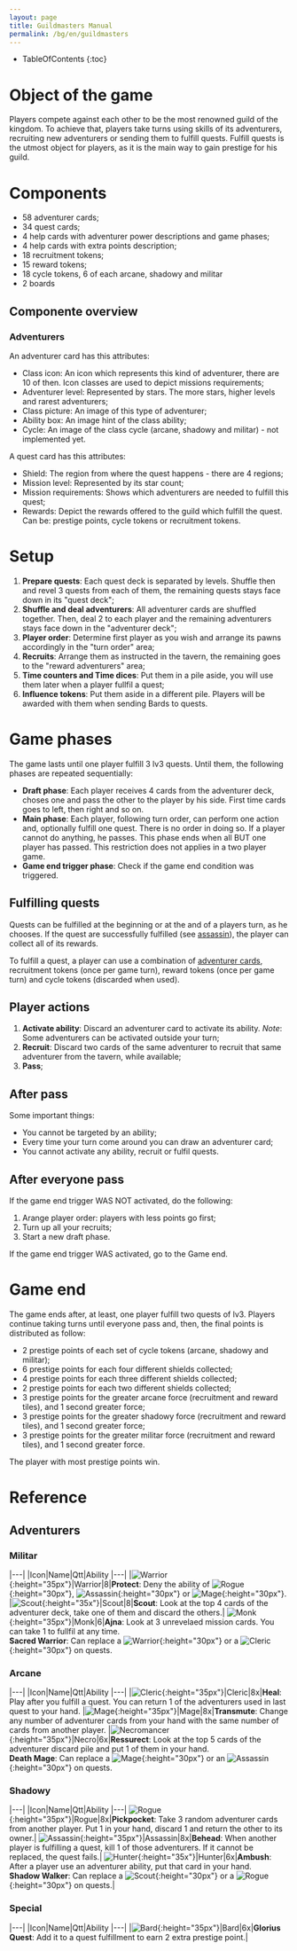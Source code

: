 ```yaml
---
layout: page
title: Guildmasters Manual
permalink: /bg/en/guildmasters
---
```

* TableOfContents
{:toc}
# Object of the game
Players compete against each other to be the most renowned guild of the kingdom. To achieve that, players take turns using skills of its adventurers, recruiting new adventurers or sending them to fulfill quests. Fulfill quests is the utmost object for players, as it is the main way to gain prestige for his guild.

# Components
- 58 adventurer cards;
- 34 quest cards;
- 4 help cards with adventurer power descriptions and game phases;
- 4 help cards with extra points description;
- 18 recruitment tokens;
- 15 reward tokens;
- 18 cycle tokens, 6 of each arcane, shadowy and militar
- 2 boards

## Componente overview

### Adventurers
An adventurer card has this attributes:
- Class icon: An icon which represents this kind of adventurer, there are 10 of then. Icon classes are used to depict missions requirements;
- Adventurer level: Represented by stars. The more stars, higher levels and rarest adventurers;
- Class picture: An image of this type of adventurer;
- Ability box: An image hint of the class ability;
- Cycle: An image of the class cycle (arcane, shadowy and militar) - not implemented yet.



A quest card has this attributes:
- Shield: The region from where the quest happens - there are 4 regions;
- Mission level: Represented by its star count;
- Mission requirements: Shows which adventurers are needed to fulfill this quest;
- Rewards: Depict the rewards offered to the guild which fulfill the quest. Can be: prestige points, cycle tokens or recruitment tokens.




# Setup
1. **Prepare quests**: Each quest deck is separated by levels. Shuffle then and revel 3 quests from each of them, the remaining quests stays face down in its "quest deck";
1. **Shuffle and deal adventurers**: All adventurer cards are shuffled together. Then, deal 2 to each player and the remaining adventurers stays face down in the "adventurer deck";
1. **Player order**: Determine first player as you wish and arrange its pawns accordingly in the "turn order" area;
1. **Recruits**: Arrange them as instructed in the tavern, the remaining goes to the "reward adventurers" area;
1. **Time counters and Time dices**: Put them in a pile aside, you will use them later when a player fullfil a quest;
1. **Influence tokens**: Put them aside in a different pile. Players will be awarded with them when sending Bards to quests.

# Game phases
The game lasts until one player fulfill 3 lv3 quests. Until them, the following phases are repeated sequentially:
- **Draft phase**: Each player receives 4 cards from the adventurer deck, choses one and pass the other to the player by his side. First time cards goes to left, then right and so on.
- **Main phase**: Each player, following turn order, can perform one action and, optionally fulfill one quest. There is no order in doing so. If a player cannot do anything, he passes. This phase ends when all BUT one player has passed. This restriction does not applies in a two player game.
- **Game end trigger phase**: Check if the game end condition was triggered.

## Fulfilling quests
Quests can be fulfilled at the beginning or at the and of a players turn, as he chooses. If the quest are successfully fulfilled (see [assassin](Adventurers#assassin)), the player can collect all of its rewards.

To fulfill a quest, a player can use a combination of [adventurer cards](Adventurer-card-overview), recruitment tokens (once per game turn), reward tokens (once per game turn) and cycle tokens (discarded when used).

## Player actions
1. **Activate ability**: Discard an adventurer card to activate its ability. *Note*: Some adventurers can be activated outside your turn;
1. **Recruit**: Discard two cards of the same adventurer to recruit that same adventurer from the tavern, while available;
1. **Pass**;

## After pass
Some important things:
* You cannot be targeted by an ability;
* Every time your turn come around you can draw an adventurer card;
* You cannot activate any ability, recruit or fulfil quests.

## After everyone pass
If the game end trigger WAS NOT activated, do the following:

1. Arange player order: players with less points go first;
1. Turn up all your recruits;
1. Start a new draft phase.

If the game end trigger WAS activated, go to the Game end.

# Game end
The game ends after, at least, one player fulfill two quests of lv3. Players continue taking turns until everyone pass and, then, the final points is distributed as follow:
- 2 prestige points of each set of cycle tokens (arcane, shadowy and militar);
- 6 prestige points for each four different shields collected;
- 4 prestige points for each three different shields collected;
- 2 prestige points for each two different shields collected;
- 3 prestige points for the greater arcane force (recruitment and reward tiles), and 1 second greater force;
- 3 prestige points for the greater shadowy force (recruitment and reward tiles), and 1 second greater force;
- 3 prestige points for the greater militar force (recruitment and reward tiles), and 1 second greater force.

The player with most prestige points win.

# Reference

## Adventurers

### Militar

|---|
|Icon|Name|Qtt|Ability
|---|
|![Warrior](/assets/img/bg/gm/guerreiro_ico.png){:height="35px"}|Warrior|8|**Protect**: Deny the ability of ![Rogue](/assets/img/bg/gm/ladina_ico.png){:height="30px"}, ![Assassin](/assets/img/bg/gm/assassino_ico.png){:height="30px"} or ![Mage](/assets/img/bg/gm/mago_ico.png){:height="30px"}.
|![Scout](/assets/img/bg/gm/arqueiro_ico.png){:height="35x"}|Scout|8|**Scout**: Look at the top 4 cards of the adventurer deck, take one of them and discard the others.|
![Monk](/assets/img/bg/gm/monge_ico.png){:height="35px"}|Monk|6|**Ajna**: Look at 3 unrevelaed mission cards. You can take 1 to fullfil at any time.<br />**Sacred Warrior**: Can replace a ![Warrior](/assets/img/bg/gm/guerreiro_ico.png){:height="30px"} or a ![Cleric](/assets/img/bg/gm/cleriga_ico.png){:height="30px"} on quests.

### Arcane

|---|
|Icon|Name|Qtt|Ability
|---|
|![Cleric](/assets/img/bg/gm/cleriga_ico.png){:height="35px"}|Cleric|8x|**Heal**: Play after you fulfill a quest. You can return 1 of the adventurers used in last quest to your hand.
|![Mage](/assets/img/bg/gm/mago_ico.png){:height="35px"}|Mage|8x|**Transmute**: Change any number of adventurer cards from your hand with the same number of cards from another player.
|![Necromancer](/assets/img/bg/gm/necro_ico.png){:height="35px"}|Necro|6x|**Ressurect**: Look at the top 5 cards of the adventurer discard pile and put 1 of them in your hand.<br />**Death Mage**: Can replace a ![Mage](/assets/img/bg/gm/mago_ico.png){:height="30px"} or an ![Assassin](/assets/img/bg/gm/assassino_ico.png){:height="30px"} on quests.

### Shadowy

|---|
|Icon|Name|Qtt|Ability
|---|
![Rogue](/assets/img/bg/gm/ladina_ico.png){:height="35px"}|Rogue|8x|**Pickpocket**: Take 3 random adventurer cards from another player. Put 1 in your hand, discard 1 and return the other to its owner.|
![Assassin](/assets/img/bg/gm/assassino_ico.png){:height="35px"}|Assassin|8x|**Behead**: When another player is fulfilling a quest, kill 1 of those adventurers. If it cannot be replaced, the quest fails.|
![Hunter](/assets/img/bg/gm/cacador_ico.png){:height="35x"}|Hunter|6x|**Ambush**: After a player use an adventurer ability, put that card in your hand.<br />**Shadow Walker**: Can replace a ![Scout](/assets/img/bg/gm/arqueiro_ico.png){:height="30px"} or a ![Rogue](/assets/img/bg/gm/ladina_ico.png){:height="30px"} on quests.|

### Special

|---|
|Icon|Name|Qtt|Ability
|---|
|![Bard](/assets/img/bg/gm/bardo_ico.png){:height="35px"}|Bard|6x|**Glorius Quest**: Add it to a quest fulfillment to earn 2 extra prestige point.|
